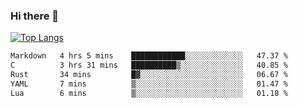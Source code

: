 ### Hi there 👋

<!--
**3Xpl0it3r/3Xpl0it3r** is a ✨ _special_ ✨ repository because its `README.md` (this file) appears on your GitHub profile.

Here are some ideas to get you started:

- 🔭 I’m currently working on ...
- 🌱 I’m currently learning ...
- 👯 I’m looking to collaborate on ...
- 🤔 I’m looking for help with ...
- 💬 Ask me about ...
- 📫 How to reach me: ...
- 😄 Pronouns: ...
- ⚡ Fun fact: ...
-->


[![Top Langs](https://github-readme-stats.vercel.app/api/top-langs/?username=3Xpl0it3r&layout=compact)](https://github.com/3Xpl0it3r/3Xpl0it3r)

<!--START_SECTION:waka-->

```txt
Markdown   4 hrs 5 mins    ████████████░░░░░░░░░░░░░   47.37 %
C          3 hrs 31 mins   ██████████▒░░░░░░░░░░░░░░   40.85 %
Rust       34 mins         █▓░░░░░░░░░░░░░░░░░░░░░░░   06.67 %
YAML       7 mins          ▒░░░░░░░░░░░░░░░░░░░░░░░░   01.47 %
Lua        6 mins          ▒░░░░░░░░░░░░░░░░░░░░░░░░   01.18 %
```

<!--END_SECTION:waka-->
